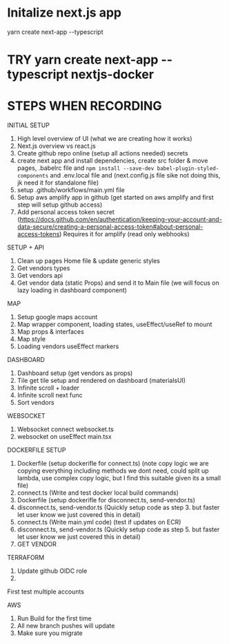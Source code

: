# Initalize next.js app
yarn create next-app --typescript
# TRY yarn create next-app --typescript nextjs-docker

# STEPS WHEN RECORDING
INITIAL SETUP
1. High level overview of UI (what we are creating how it works)
2. Next.js overview vs react.js
3. Create github repo online (setup all actions needed) secrets
4. create next app and install dependencies, create src folder & move pages, .babelrc file and `npm install --save-dev babel-plugin-styled-components` and .env.local file and (next.config.js file sike not doing this, jk need it for standalone file)
5. setup .github/workflows/main.yml file
6. Setup aws amplify app in github (get started on aws amplify and first step will setup github access)
7. Add personal access token secret (https://docs.github.com/en/authentication/keeping-your-account-and-data-secure/creating-a-personal-access-token#about-personal-access-tokens) Requires it for amplify (read only webhooks)

SETUP + API
1. Clean up pages Home file & update generic styles
2. Get vendors types
3. Get vendors api
4. Get vendor data (static Props) and send it to Main file (we will focus on lazy loading in dashboard component)

MAP
1. Setup google maps account
2. Map wrapper component, loading states, useEffect/useRef to mount
3. Map props & interfaces
4. Map style
5. Loading vendors useEffect markers

DASHBOARD
1. Dashboard setup (get vendors as props)
2. Tile get tile setup and rendered on dashboard (materialsUI)
3. Infinite scroll + loader
4. Infinite scroll next func
5. Sort vendors

WEBSOCKET
1. Websocket connect websocket.ts
2. websocket on useEffect main.tsx

DOCKERFILE SETUP
1. Dockerfile (setup dockerifle for connect.ts) (note copy logic we are copying everything including methods we dont need, could split up lambda, use complex copy logic, but I find this suitable given its a small file)
2. connect.ts (Write and test docker local build commands)
3. Dockerfile (setup dockerifle for disconnect.ts, send-vendor.ts)
4. disconnect.ts, send-vendor.ts (Quickly setup code as step 3. but faster let user know we just covered this in detail)
5. connect.ts (Write main.yml code) (test if updates on ECR)
6. disconnect.ts, send-vendor.ts (Quickly setup code as step 5. but faster let user know we just covered this in detail)
8. GET VENDOR

TERRAFORM
1. Update github OIDC role
2. 
First test multiple accounts

AWS
1. Run Build for the first time
2. All new branch pushes will update
3. Make sure you migrate